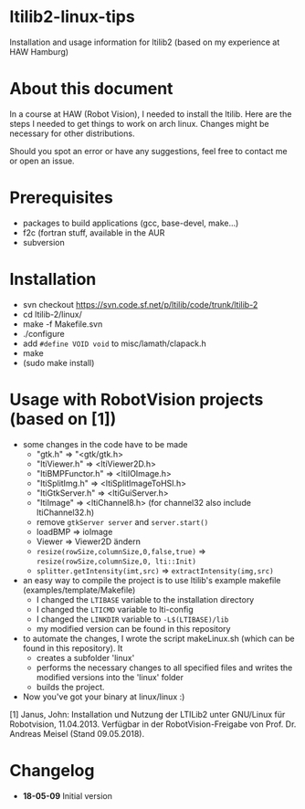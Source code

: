 # ltilib2-linux-tips
Installation and usage information for ltilib2 (based on my experience at HAW Hamburg)

# About this document
In a course at HAW (Robot Vision), I needed to install the ltilib. Here are the steps I needed to get things to work on arch linux. Changes might be necessary for other distributions.

Should you spot an error or have any suggestions, feel free to contact me or open an issue.

# Prerequisites
* packages to build applications (gcc, base-devel, make...)
* f2c (fortran stuff, available in the AUR
* subversion

# Installation
* svn checkout https://svn.code.sf.net/p/ltilib/code/trunk/ltilib-2
* cd ltilib-2/linux/
* make -f Makefile.svn
* ./configure
* add `#define VOID void` to misc/lamath/clapack.h
* make
* (sudo make install)

# Usage with RobotVision projects (based on [1])
* some changes in the code have to be made
  * "gtk.h" => "<gtk/gtk.h>
  * "ltiViewer.h" => <ltiViewer2D.h> 
  * "ltiBMPFunctor.h" => <ltiIOImage.h> 
  * "ltiSplitImg.h" => <ltiSplitImageToHSI.h> 
  * "ltiGtkServer.h" => <ltiGuiServer.h> 
  * "ltiImage" => <ltiChannel8.h> (for channel32 also include ltiChannel32.h)
  * remove `gtkServer server` and `server.start()`
  * loadBMP => ioImage
  * Viewer => Viewer2D ändern
  * `resize(rowSize,columnSize,0,false,true)` => `resize(rowSize,columnSize,0, lti::Init)`
  * `splitter.getIntensity(imt,src)` => `extractIntensity(img,src)`
* an easy way to compile the project is to use ltilib's example makefile (examples/template/Makefile)
  * I changed the `LTIBASE` variable to the installation directory
  * I changed the `LTICMD` variable to lti-config
  * I changed the `LINKDIR` variable to `-L$(LTIBASE)/lib`
  * my modified version can be found in this repository
* to automate the changes, I wrote the script makeLinux.sh (which can be found in this repository). It
  * creates a subfolder 'linux'
  * performs the necessary changes to all specified files and writes the modified versions into the 'linux' folder
  * builds the project.
* Now you've got your binary at linux/linux :)


[1] Janus, John: Installation und Nutzung der LTILib2 unter GNU/Linux für Robotvision, 11.04.2013. Verfügbar in der RobotVision-Freigabe von Prof. Dr. Andreas Meisel (Stand 09.05.2018).

# Changelog
 * **18-05-09** Initial version
